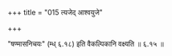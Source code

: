 +++
title = "015 त्यजेद् आश्वयुजे"

+++

"षण्मासनिचयः" (म्ध् ६.१८) इति वैकल्पिकानि वक्ष्यति ॥ ६.१५ ॥